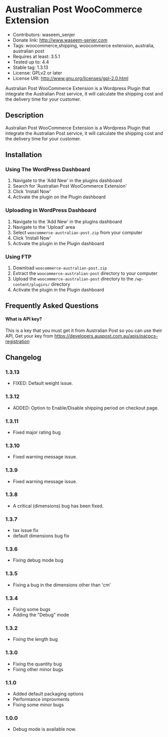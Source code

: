 # Australian Post WooCommerce Extension
* Contributors: waseem_senjer
* Donate link: http://www.waseem-senjer.com
* Tags: woocommerce,shipping, woocommerce extension, australia, australian post
* Requires at least: 3.5.1
* Tested up to: 4.4
* Stable tag: 1.3.13
* License: GPLv2 or later
* License URI: http://www.gnu.org/licenses/gpl-2.0.html

Australian Post WooCommerce Extension is a Wordpress Plugin that integrate the Australian Post service, it will calculate the shipping cost and the delivery time for your customer. 
	

## Description
Australian Post WooCommerce Extension is a Wordpress Plugin that integrate the Australian Post service, it will calculate the shipping cost and the delivery time for your customer. 
 

## Installation



### Using The WordPress Dashboard 

1. Navigate to the 'Add New' in the plugins dashboard
2. Search for 'Australian Post WooCommerce Extension'
3. Click 'Install Now'
4. Activate the plugin on the Plugin dashboard

### Uploading in WordPress Dashboard 

1. Navigate to the 'Add New' in the plugins dashboard
2. Navigate to the 'Upload' area
3. Select `woocommerce-australian-post.zip` from your computer
4. Click 'Install Now'
5. Activate the plugin in the Plugin dashboard

### Using FTP 

1. Download `woocommerce-australian-post.zip`
2. Extract the `woocommerce-australian-post` directory to your computer
3. Upload the `woocommerce-australian-post` directory to the `/wp-content/plugins/` directory
4. Activate the plugin in the Plugin dashboard


##  Frequently Asked Questions

####  What is API key? 
This is a key that you must get it from Australian Post so you can use their API, Get your key from https://developers.auspost.com.au/apis/pacpcs-registration



## Changelog

### 1.3.13
* FIXED: Default weight issue.

### 1.3.12
* ADDED: Option to Enable/Disable shipping period on checkout page. 


### 1.3.11 
* Fixed major rating bug

### 1.3.10 
* Fixed warning message issue.

### 1.3.9 
* Fixed warning message issue.


### 1.3.8
* A critical (dimensions) bug has been fixed.


### 1.3.7
* tax issue fix
* default dimensions bug fix

### 1.3.6 
* Fixing debug mode bug

### 1.3.5
* Fixing a bug in the dimensions other than 'cm'

### 1.3.4
* Fixing some bugs
* Adding the "Debug" mode


### 1.3.2
* Fixing the length bug


### 1.3.0
* Fixing the quantity bug
* Fixing other minor bugs
### 1.1.0 
* Added default packaging options
* Performance improvments
* Fixing some minor bugs

### 1.0.0 
* Debug mode is available now.

